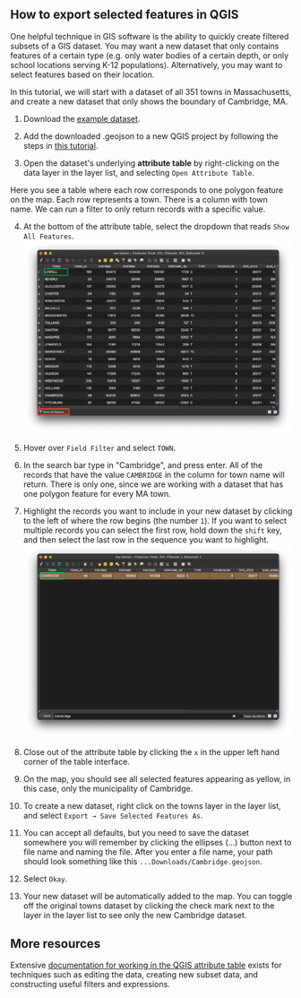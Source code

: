 ## How to export selected features in QGIS

One helpful technique in GIS software is the ability to quickly create filtered subsets of a GIS dataset. You may want a new dataset that only contains features of a certain type (e.g. only water bodies of a certain depth, or only school locations serving K-12 populations). Alternatively, you may want to select features based on their location.

In this tutorial, we will start with a dataset of all 351 towns in Massachusetts, and create a new dataset that only shows the boundary of Cambridge, MA. 


1. Download the [example dataset](https://downgit.github.io/#/home?url=https://github.com/HarvardMapCollection/tutorials/blob/main/sample-data/ma-towns.geojson).

2. Add the downloaded .geojson to a new QGIS project by following the steps in [this tutorial](https://harvardmapcollection.github.io/tutorials/qgis/open-vector/).

3. Open the dataset's underlying **attribute table** by right-clicking on the data layer in the layer list, and selecting `Open Attribute Table`.

Here you see a table where each row corresponds to one polygon feature on the map. Each row represents a town. There is a column with town name. We can run a filter to only return records with a specific value. 

4. At the bottom of the attribute table, select the dropdown that reads `Show All Features`.
![Screenshot of attribute table in QGIS](media/3.png)

5. Hover over `Field Filter` and select `TOWN`.

6. In the search bar type in "Cambridge", and press enter. All of the records that have the value `CAMBRIDGE` in the column for town name will return. There is only one, since we are working with a dataset that has one polygon feature for every MA town.

7. Highlight the records you want to include in your new dataset by clicking to the left of where the row begins (the number `1`). If you want to select multiple records you can select the first row, hold down the `shift` key, and then select the last row in the sequence you want to highlight.
![Screenshot of attribute filter results in QGIS](media/4.png)

8. Close out of the attribute table by clicking the `x` in the upper left hand corner of the table interface.

9. On the map, you should see all selected features appearing as yellow, in this case, only the municipality of Cambridge.

10. To create a new dataset, right click on the towns layer in the layer list, and select `Export → Save Selected Features As`.

11. You can accept all defaults, but you need to save the dataset somewhere you will remember by clicking the ellipses (...) button next to file name and naming the file. After you enter a file name, your path should look something like this `...Downloads/Cambridge.geojson`.

12. Select `Okay`.

13. Your new dataset will be automatically added to the map. You can toggle off the original towns dataset by clicking the check mark next to the layer in the layer list to see only the new Cambridge dataset.


## More resources

Extensive [documentation for working in the QGIS attribute table](https://docs.qgis.org/3.4/en/docs/user_manual/working_with_vector/attribute_table.html) exists for techniques such as editing the data, creating new subset data, and constructing useful filters and expressions. 